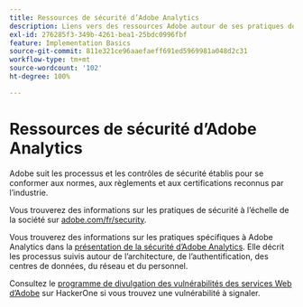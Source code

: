 ```yaml
---
title: Ressources de sécurité d’Adobe Analytics
description: Liens vers des ressources Adobe autour de ses pratiques de sécurité et de ses plans de récupération.
exl-id: 276285f3-349b-4261-bea1-25bdc0996fbf
feature: Implementation Basics
source-git-commit: 811e321ce96aaefaeff691ed5969981a048d2c31
workflow-type: tm+mt
source-wordcount: '102'
ht-degree: 100%

---
```


# Ressources de sécurité d’Adobe Analytics

Adobe suit les processus et les contrôles de sécurité établis pour se conformer aux normes, aux règlements et aux certifications reconnus par l’industrie.

Vous trouverez des informations sur les pratiques de sécurité à l’échelle de la société sur [adobe.com/fr/security](https://adobe.com/fr/security.html).

Vous trouverez des informations sur les pratiques spécifiques à Adobe Analytics dans la [présentation de la sécurité d’Adobe Analytics](https://www.adobe.com/content/dam/acom/en/security/pdfs/ADB-AnalyticsSecurity-WP.pdf). Elle décrit les processus suivis autour de l’architecture, de l’authentification, des centres de données, du réseau et du personnel.

Consultez le [programme de divulgation des vulnérabilités des services Web d’Adobe](https://hackerone.com/adobe) sur HackerOne si vous trouvez une vulnérabilité à signaler.
